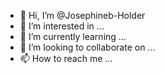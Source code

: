 - 👋 Hi, I’m @Josephineb-Holder
- 👀 I’m interested in ...
- 🌱 I’m currently learning ...
- 💞️ I’m looking to collaborate on ...
- 📫 How to reach me ...

<!---
Josephineb-Holder/Josephineb-Holder is a ✨ special ✨ repository because its `README.md` (this file) appears on your GitHub profile.
You can click the Preview link to take a look at your changes.
--->
